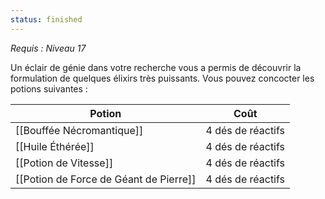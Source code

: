 ```yaml
---
status: finished
---
```

*Requis : Niveau 17*

Un éclair de génie dans votre recherche vous a permis de découvrir la formulation de quelques élixirs très puissants. Vous pouvez concocter les potions suivantes : 

| Potion                                 | Coût              |
| -------------------------------------- | ----------------- |
| [[Bouffée Nécromantique]]              | 4 dés de réactifs |
| [[Huile Éthérée]]                      | 4 dés de réactifs |
| [[Potion de Vitesse]]                  | 4 dés de réactifs |
| [[Potion de Force de Géant de Pierre]] | 4 dés de réactifs |
